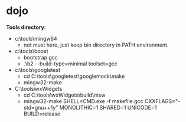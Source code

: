 # dojo

**Tools directory**:

* c:\tools\mingw64
    * not must here, just keep bin directory in PATH environment.
* c:\tools\boost
    * bootstrap gcc
    * .\b2 --build-type=minimal toolset=gcc
* c:\tools\googletest
    * cd C:\tools\googletest\googlemock\make
    * mingw32-make
* C:\tools\wxWidgets
    * cd C:\tools\wxWidgets\build\msw
    * mingw32-make SHELL=CMD.exe -f makefile.gcc CXXFLAGS="-std=gnu++1y" MONOLITHIC=1 SHARED=1 UNICODE=1 BUILD=release

